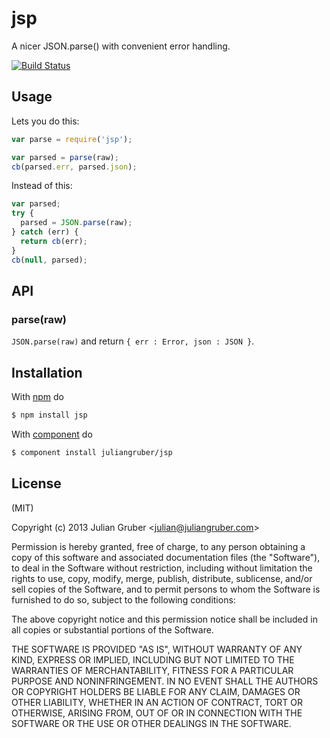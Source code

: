 
# jsp

A nicer JSON.parse() with convenient error handling.

[![Build Status](https://travis-ci.org/juliangruber/jsp.png?branch=master)](https://travis-ci.org/juliangruber/jsp)

## Usage

Lets you do this:

```js
var parse = require('jsp');

var parsed = parse(raw);
cb(parsed.err, parsed.json);
```

Instead of this:

```js
var parsed;
try {
  parsed = JSON.parse(raw);
} catch (err) {
  return cb(err);
}
cb(null, parsed);
```

## API

### parse(raw)

`JSON.parse(raw)` and return `{ err : Error, json : JSON }`.

## Installation

With [npm](http://npmjs.org) do

```bash
$ npm install jsp
```

With [component](https://github.com/component/component) do

```bash
$ component install juliangruber/jsp
```

## License

(MIT)

Copyright (c) 2013 Julian Gruber &lt;julian@juliangruber.com&gt;

Permission is hereby granted, free of charge, to any person obtaining a copy of
this software and associated documentation files (the "Software"), to deal in
the Software without restriction, including without limitation the rights to
use, copy, modify, merge, publish, distribute, sublicense, and/or sell copies
of the Software, and to permit persons to whom the Software is furnished to do
so, subject to the following conditions:

The above copyright notice and this permission notice shall be included in all
copies or substantial portions of the Software.

THE SOFTWARE IS PROVIDED "AS IS", WITHOUT WARRANTY OF ANY KIND, EXPRESS OR
IMPLIED, INCLUDING BUT NOT LIMITED TO THE WARRANTIES OF MERCHANTABILITY,
FITNESS FOR A PARTICULAR PURPOSE AND NONINFRINGEMENT. IN NO EVENT SHALL THE
AUTHORS OR COPYRIGHT HOLDERS BE LIABLE FOR ANY CLAIM, DAMAGES OR OTHER
LIABILITY, WHETHER IN AN ACTION OF CONTRACT, TORT OR OTHERWISE, ARISING FROM,
OUT OF OR IN CONNECTION WITH THE SOFTWARE OR THE USE OR OTHER DEALINGS IN THE
SOFTWARE.

